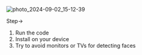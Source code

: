 ![photo_2024-09-02_15-12-39](https://github.com/user-attachments/assets/8e127fc6-4d09-45f4-8858-36e72f3bf6b8)

Step->
1. Run the code
2. Install on your device 
3. Try to avoid monitors or TVs for detecting faces 
